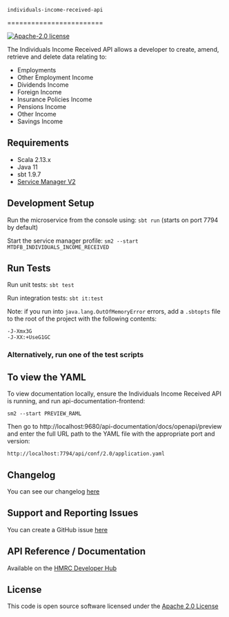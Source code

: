     individuals-income-received-api
========================

[![Apache-2.0 license](http://img.shields.io/badge/license-Apache-blue.svg)](http://www.apache.org/licenses/LICENSE-2.0.html)

The Individuals Income Received API allows a developer to create, amend, retrieve and delete data relating to:

- Employments
- Other Employment Income
- Dividends Income
- Foreign Income
- Insurance Policies Income
- Pensions Income
- Other Income
- Savings Income

## Requirements

- Scala 2.13.x
- Java 11
- sbt 1.9.7
- [Service Manager V2](https://github.com/hmrc/sm2)

## Development Setup

Run the microservice from the console using: `sbt run` (starts on port 7794 by default)

Start the service manager profile: `sm2 --start MTDFB_INDIVIDUALS_INCOME_RECEIVED`

## Run Tests

Run unit tests: `sbt test`

Run integration tests: `sbt it:test`

Note: if you run into `java.lang.OutOfMemoryError` errors, add a `.sbtopts` file to the root of the project with the
following contents:

```
-J-Xmx3G
-J-XX:+UseG1GC
```

### Alternatively, run one of the test scripts

## To view the YAML

To view documentation locally, ensure the Individuals Income Received API is running, and run
api-documentation-frontend:

```
sm2 --start PREVIEW_RAML

```

Then go to http://localhost:9680/api-documentation/docs/openapi/preview and enter the full URL path to the YAML file with the
appropriate port and version:

```
http://localhost:7794/api/conf/2.0/application.yaml
```

## Changelog

You can see our changelog [here](https://github.com/hmrc/income-tax-mtd-changelog)

## Support and Reporting Issues

You can create a GitHub issue [here](https://github.com/hmrc/income-tax-mtd-changelog/issues)

## API Reference / Documentation

Available on
the [HMRC Developer Hub](https://developer.service.hmrc.gov.uk/api-documentation/docs/api/service/individuals-income-received-api)

## License

This code is open source software licensed under
the [Apache 2.0 License]("http://www.apache.org/licenses/LICENSE-2.0.html")
